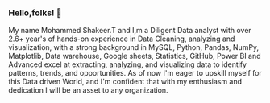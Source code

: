### Hello,folks! 👋

<!--
**shakeerth10/shakeerth10** is a ✨ _special_ ✨ repository because its `README.md` (this file) appears on your GitHub profile.

Here are some ideas to get you started:

- 🔭 I’m currently working on ...
- 🌱 I’m currently learning ...
- 👯 I’m looking to collaborate on ...
- 🤔 I’m looking for help with ...
- 💬 Ask me about ...
- 📫 How to reach me: ...
- 😄 Pronouns: ...
- ⚡ Fun fact: ...
-->
My name Mohammed Shakeer.T and I,m a Diligent Data analyst with over  2.6+ year's of hands-on experience in Data Cleaning, analyzing and visualization, with a strong background in MySQL, Python, Pandas, NumPy, Matplotlib, Data warehouse, Google sheets, Statistics, GitHub, Power BI and Advanced excel at extracting, analyzing, and visualizing data to identify patterns, trends, and opportunities.
As of now I'm eager to upskill myself for this Data driven World, and I'm confident that with my enthusiasm and dedication I will be an asset to any organization.
